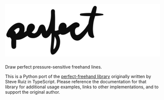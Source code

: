# ![Screenshot](docs/_static/perfect-freehand-logo.svg 'Perfect Freehand')

Draw perfect pressure-sensitive freehand lines.

This is a Python port of the 
[perfect-freehand library](https://github.com/steveruizok/perfect-freehand)
originally written by Steve Ruiz in TypeScript. Please reference the
documentation for that library for additional usage examples, links to
other implementations, and to support the original author.
